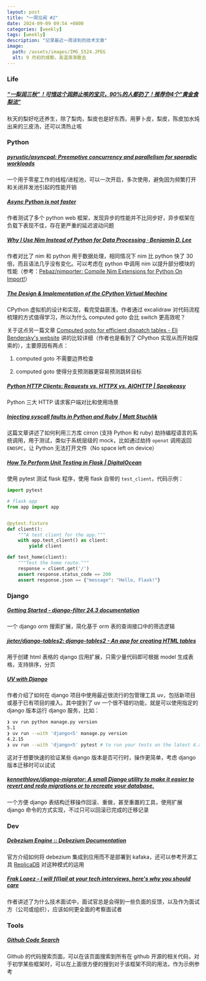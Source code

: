 ```yaml
---
layout: post
title: "一周见闻 #2"
date: 2024-09-09 09:54 +0800
categories: [weekly]
tags: [weekly]
description: "记录最近一周读到的技术文章"
image:
  path: /assets/images/IMG_5524.JPEG
  alt: 9 月初的成都，高温渐渐散去
---
```




### Life

##### [“一梨润三秋”！可惜这个润肺止咳的宝贝，90%的人都扔了！推荐你4个“黄金食梨法”](https://mp.weixin.qq.com/s/mleuZOi1SMCdLxE9VgXqKQ) 

秋天的梨好吃还养生，除了梨肉，梨皮也是好东西，用萝卜皮，梨皮，陈皮加水炖出来的三皮汤，还可以清热止咳



### Python

##### [pyrustic/asyncpal: Preemptive concurrency and parallelism for sporadic workloads](https://github.com/pyrustic/asyncpal) 

一个用于零星工作的线程/进程池，可以一次开启，多次使用，避免因为频繁打开和关闭并发池引起的性能开销



##### [Async Python is not faster](https://calpaterson.com/async-python-is-not-faster.html) 

作者测试了多个 python web 框架，发现异步的性能并不比同步好，异步框架在负载下表现不佳，存在更严重的延迟波动问题



##### [Why I Use Nim Instead of Python for Data Processing · Benjamin D. Lee](https://benjamindlee.com/posts/2021/why-i-use-nim-instead-of-python-for-data-processing/) 

作者对比了 nim 和 python 用于数据处理，相同情况下 nim 比 python 快了 30 倍，而且语法几乎没有变化。可以考虑在 python 中调用 nim 以提升部分模块的性能（参考：[Pebaz/nimporter: Compile Nim Extensions for Python On Import!](https://github.com/Pebaz/nimporter)）



##### [The Design &amp; Implementation of the CPython Virtual Machine](https://blog.codingconfessions.com/p/cpython-vm-internals) 

CPython 虚拟机的设计和实现，看完受益匪浅，作者通过 excalidraw 对代码流程梳理的方式值得学习，所以为什么 computed goto 会比 switch 更高效呢？

关于这点另一篇文章 [Computed goto for efficient dispatch tables - Eli Bendersky's website](https://eli.thegreenplace.net/2012/07/12/computed-goto-for-efficient-dispatch-tables) 讲的比较详细（作者也是看到了 CPython 实现从而开始探索的），主要原因有两点：

1. computed goto 不需要边界检查

2. computed goto 使得分支预测器更容易预测跳转目标



##### [Python HTTP Clients: Requests vs. HTTPX vs. AIOHTTP \| Speakeasy](https://www.speakeasy.com/post/python-http-clients-requests-vs-httpx-vs-aiohttp) 

Python 三大 HTTP 请求客户端对比和使用场景



##### [Injecting syscall faults in Python and Ruby \| Matt Stuchlik](https://blog.mattstuchlik.com/2024/09/08/injecting-syscall-faults.html) 

这篇文章讲述了如何利用三方库 cirron (支持 Python 和 ruby) 劫持编程语言的系统调用，用于测试，类似于系统层级的 mock，比如通过劫持 `openat` 调用返回 `ENOSPC`，让 Python 无法打开文件（No space left on device）



##### [How To Perform Unit Testing in Flask \| DigitalOcean](https://www.digitalocean.com/community/tutorials/unit-test-in-flask)

使用 pytest 测试 flask 程序，使用 flask 自带的 `test_client`，代码示例：

```python
import pytest

# flask app
from app import app 


@pytest.fixture
def client():
    """A test client for the app."""
    with app.test_client() as client:
        yield client

def test_home(client):
    """Test the home route."""
    response = client.get('/')
    assert response.status_code == 200
    assert response.json == {"message": "Hello, Flask!"}
```



### Django

##### [Getting Started - django-filter 24.3 documentation](https://django-filter.readthedocs.io/en/stable/guide/usage.html)

一个 django orm 搜索扩展，简化基于 orm 表的查询接口中的筛选逻辑



##### [jieter/django-tables2: django-tables2 - An app for creating HTML tables](https://github.com/jieter/django-tables2) 

用于创建 html 表格的 django 应用扩展，只需少量代码即可根据 model 生成表格，支持排序，分页



##### [UV with Django](https://blog.pecar.me/uv-with-django?utm_campaign=Django%2BNewsletter&utm_medium=email&utm_source=Django_Newsletter_250)

作者介绍了如何在 django 项目中使用最近很流行的包管理工具 uv，包括新项目或基于已有项目的接入。其中提到了 uv 一个很不错的功能，就是可以使用指定的 django 版本运行 django 服务，比如：

```bash
❯ uv run python manage.py version
5.1
❯ uv run --with 'django<5' manage.py version
4.2.15
❯ uv run --with 'django<5' pytest # to run your tests on the latest 4.x version
```

这对于想要快速的验证某些 django 版本是否可行时，操作更简单，考虑 django 版本迁移时可以试试



##### [kennethlove/django-migrator: A small Django utility to make it easier to revert and redo migrations or to recreate your database.](https://github.com/kennethlove/django-migrator?utm_campaign=Django%2BNewsletter&utm_medium=email&utm_source=Django_Newsletter_250)

一个方便 django 表结构迁移操作回滚、重做，甚至重置的工具，使用扩展 django 命令的方式实现，不过只可以回滚已完成的迁移记录



### Dev

##### [Debezium Engine :: Debezium Documentation](https://debezium.io/documentation/reference/stable/development/engine.html) 

官方介绍如何将 debezium 集成到应用而不是部署到 kafaka，还可以参考开源工具  [ReplicaDB](https://github.com/osalvador/ReplicaDB/blob/a403483372dc0f8e9d53dd383c6ee0791c7887f8/src/main/java/org/replicadb/ReplicaDBCDC.java) 对这种模式的运用



##### [Frak Lopez - I will f(l)ail at your tech interviews, here's why you should care](https://fraklopez.com/noodlings/2024-08-25-i-will-fail-your-technicals/) 

作者讲述了为什么技术面试中，面试官总是会得到一些负面的反馈，以及作为面试方（公司或组织），应该如何更全面的考察面试者



### Tools

##### [Github Code Search](https://github.com/search?type=code&auto_enroll=true) 

Github 的代码搜索页面，可以在该页面搜索到所有在 github 开源的相关代码，对于初学某些框架时，可以在上面很方便的搜到对于该框架不同的用法，作为示例参考




